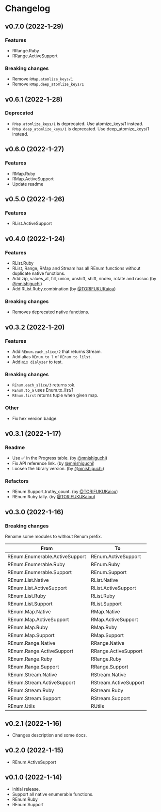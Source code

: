 <!-- @format -->

# Changelog

## v0.7.0 (2022-1-29)

### Features

- RRange.Ruby
- RRange.ActiveSupport
### Breaking changes

- Remove `RMap.atomlize_keys/1`
- Remove `RMap.deep_atomlize_keys/1`

## v0.6.1 (2022-1-28)

### Deprecated

- `RMap.atomlize_keys/1` is deprecated. Use atomize_keys/1 instead.
- `RMap.deep_atomlize_keys/1` is deprecated. Use deep_atomize_keys/1 instead.

## v0.6.0 (2022-1-27)

### Features

- RMap.Ruby
- RMap.ActiveSupport
- Update readme

## v0.5.0 (2022-1-26)

### Features

- RList.ActiveSupport

## v0.4.0 (2022-1-24)

### Features

- RList.Ruby
- RList, Range, RMap and Stream has all REnum functions without duplicate native functions.
- Add zip, values_at, fill, union, unshift, shift, rindex, rotate and rassoc (by [@mnishiguchi](https://github.com/mnishiguchi))
- Add RList.Ruby.combination (by [@TORIFUKUKaiou](https://github.com/mnishiguchi))

### Breaking changes

- Removes deprecated native functions.

## v0.3.2 (2022-1-20)

### Features

- Add `REnum.each_slice/2` that returns Stream.
- Add alias `REnum.to_l` of `REnum.to_lilst`.
- Add `mix dialyzer` to test.

### Breaking changes

- `REnum.each_slice/3` returns :ok.
- `REnum.to_a` uses Enum.to_list/1
- `REnum.first` returns tuple when given map.

### Other

- Fix hex version badge.

## v0.3.1 (2022-1-17)

### Readme

- Use ✅ in the Progress table. (by [@mnishiguchi](https://github.com/mnishiguchi))
- Fix API reference link. (by [@mnishiguchi](https://github.com/mnishiguchi))
- Loosen the library version. (by [@mnishiguchi](https://github.com/mnishiguchi))

### Refactors

- REnum.Support.truthy_count. (by [@TORIFUKUKaiou](https://github.com/TORIFUKUKaiou))
- REnum.Ruby.tally. (by [@TORIFUKUKaiou](https://github.com/TORIFUKUKaiou))

## v0.3.0 (2022-1-16)

### Breaking changes

Rename some modules to without Renum prefix.

| From                           | To                    |
| ------------------------------ | --------------------- |
| REnum.Enumerable.ActiveSupport | REnum.ActiveSupport   |
| REnum.Enumerable.Ruby          | REnum.Ruby            |
| REnum.Enumerable.Support       | REnum.Support         |
| REnum.List.Native              | RList.Native          |
| REnum.List.ActiveSupport       | RList.ActiveSupport   |
| REnum.List.Ruby                | RList.Ruby            |
| REnum.List.Support             | RList.Support         |
| REnum.Map.Native               | RMap.Native           |
| REnum.Map.ActiveSupport        | RMap.ActiveSupport    |
| REnum.Map.Ruby                 | RMap.Ruby             |
| REnum.Map.Support              | RMap.Support          |
| REnum.Range.Native             | RRange.Native         |
| REnum.Range.ActiveSupport      | RRange.ActiveSupport  |
| REnum.Range.Ruby               | RRange.Ruby           |
| REnum.Range.Support            | RRange.Support        |
| REnum.Stream.Native            | RStream.Native        |
| REnum.Stream.ActiveSupport     | RStream.ActiveSupport |
| REnum.Stream.Ruby              | RStream.Ruby          |
| REnum.Stream.Support           | RStream.Support       |
| REnum.Utils                    | RUtils                |

## v0.2.1 (2022-1-16)

- Changes description and some docs.

## v0.2.0 (2022-1-15)

- REnum.ActiveSupport

## v0.1.0 (2022-1-14)

- Initial release.
- Support all native enumerable functions.
- REnum.Ruby
- REnum.Support
